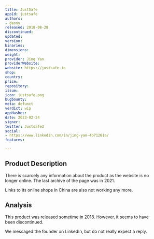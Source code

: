 ```yaml
---
title: JustSafe
appId: justsafe
authors:
- danny
released: 2018-08-28
discontinued: 
updated: 
version: 
binaries: 
dimensions: 
weight: 
provider: Jing Yan
providerWebsite: 
website: https://justsafe.io
shop: 
country: 
price: 
repository: 
issue: 
icon: justsafe.png
bugbounty: 
meta: defunct
verdict: wip
appHashes: 
date: 2023-02-24
signer: 
twitter: Justsafe3
social:
- https://www.linkedin.com/in/jing-yan-4b71261a/
features: 

---
```


## Product Description 

There is scarcely any information about the product as the website is no longer online. The last archive of the page was in 2021. 

Links to its online shops in China are also not working any more. 

## Analysis 

This product was released sometime in 2018. However, it seems to have been discontinued. 

We messaged the founder on LinkedIn, but do not really expect a reply. 

